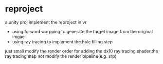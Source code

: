 # reproject
a unity proj implement the reproject in vr

* using forward warpping to generate the target image from the original imgae
* using ray tracing to implement the hole filling step

just small modify the render order for adding the dx10 ray tracing shader,the ray tracing step not modify the render pipeline(e.g. srp)
